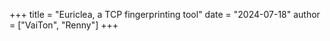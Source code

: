 +++
title  = "Euriclea, a TCP fingerprinting tool"
date   = "2024-07-18"
author = ["VaiTon", "Renny"]
+++

